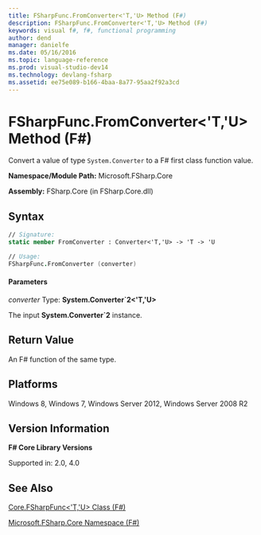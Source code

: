 ```yaml
---
title: FSharpFunc.FromConverter<'T,'U> Method (F#)
description: FSharpFunc.FromConverter<'T,'U> Method (F#)
keywords: visual f#, f#, functional programming
author: dend
manager: danielfe
ms.date: 05/16/2016
ms.topic: language-reference
ms.prod: visual-studio-dev14
ms.technology: devlang-fsharp
ms.assetid: ee75e089-b166-4baa-8a77-95aa2f92a3cd 
---
```


# FSharpFunc.FromConverter<'T,'U> Method (F#)

Convert a value of type `System.Converter` to a F# first class function value.

**Namespace/Module Path:** Microsoft.FSharp.Core

**Assembly:** FSharp.Core (in FSharp.Core.dll)


## Syntax

```fsharp
// Signature:
static member FromConverter : Converter<'T,'U> -> 'T -> 'U

// Usage:
FSharpFunc.FromConverter (converter)
```

#### Parameters
<em>converter</em>
Type: <strong>System.Converter&#96;2</strong><strong>&lt;'T,'U&gt;</strong>


The input **System.Converter&#96;2** instance.

## Return Value

An F# function of the same type.

## Platforms
Windows 8, Windows 7, Windows Server 2012, Windows Server 2008 R2


## Version Information
**F# Core Library Versions**

Supported in: 2.0, 4.0

## See Also
[Core.FSharpFunc&#60;'T,'U&#62; Class &#40;F&#35;&#41;](Core.FSharpFunc%5B%27T%2C%27U%5D-Class-%5BFSharp%5D.md)

[Microsoft.FSharp.Core Namespace &#40;F&#35;&#41;](Microsoft.FSharp.Core-Namespace-%5BFSharp%5D.md)